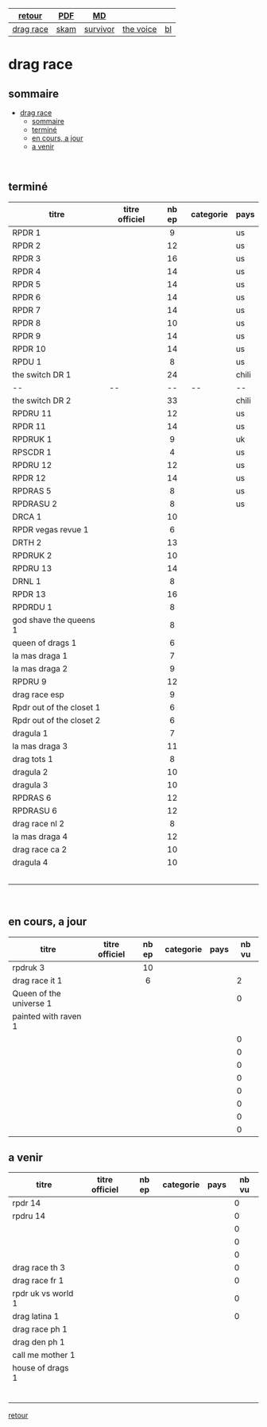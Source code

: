 
|[retour](./../index.html)|[PDF](./dragrace.pdf)|[MD](./dragrace.md)|||
| --- | --- | :---: | --- | --- |
|[drag race](./dragrace.html)|[skam](./skam.html)|[survivor](./survivor.html)|[the voice](./thevoice.html)|[bl](./../bl/bl.html)|

# drag race

## sommaire
- [drag race](#drag-race)
  - [sommaire](#sommaire)
  - [terminé](#terminé)
  - [en cours, a jour](#en-cours-a-jour)
  - [a venir](#a-venir)

<div style="page-break-after: always; visibility: hidden"> 
\pagebreak 
</div>

## terminé
 
|titre|titre officiel|nb ep|categorie|pays|
| --- | --- | :---: | --- | --- |
|RPDR 1||9||us|
|RPDR 2||12||us|
|RPDR 3||16||us|
|RPDR 4||14||us|
|RPDR 5||14||us|
|RPDR 6||14||us|
|RPDR 7||14||us|
|RPDR 8||10||us|
|RPDR 9||14||us|
|RPDR 10||14||us|
|RPDU 1||8||us|
|the switch DR 1||24||chili|
|--|--|--|--|--|
|the switch DR 2||33||chili|
|RPDRU 11||12||us|
|RPDR 11||14||us|
|RPDRUK 1||9||uk|
|RPSCDR 1||4||us|
|RPDRU 12||12||us|
|RPDR 12||14||us|
|RPDRAS 5||8||us|
|RPDRASU 2||8||us|
|DRCA 1||10|||<!--  -->
|RPDR vegas revue 1||6|||
|DRTH 2||13|||<!--  -->
|RPDRUK 2||10|||<!--  -->
|RPDRU 13||14|||<!--  -->
|DRNL 1||8|||<!--  -->
|RPDR 13||16|||<!--  -->
|RPDRDU 1||8|||<!-- 22/5 -->
|god shave the queens 1||8|||<!--  -->
|queen of drags 1||6|||<!--  -->
|la mas draga 1||7|||<!--  -->
|la mas draga 2||9|||<!--  -->
|RPDRU 9||12|||<!--  -->
|drag race esp||9|||<!--  -->
|Rpdr out of the closet 1||6|||<!--  -->
|Rpdr out of the closet 2||6|||<!--  -->
|dragula 1||7|||<!--  -->
|la mas draga 3||11|||<!--  -->
|drag tots 1||8|||<!--  -->
|dragula 2||10|||<!--  -->
|dragula 3||10|||<!--  -->
|RPDRAS 6||12|||<!-- 22/5 -->
|RPDRASU 6||12|||<!-- 22/5 -->
|drag race nl 2||8|||<!--  -->
|la mas draga 4||12|||<!--  -->
|drag race ca 2||10|||<!--  -->
|dragula 4||10|||<!--  -->
||||||<!--  -->
||||||<!--  -->
||||||<!--  -->
||||||<!--  -->
||||||<!--  -->


<div style="page-break-after: always; visibility: hidden"> 
\pagebreak 
</div>

## en cours, a jour
 
|titre|titre officiel|nb ep|categorie|pays|nb vu|
| --- | --- | :---: | --- | --- | --- |
|rpdruk 3||10||||<!--  -->
|drag race it 1||6|||2|<!--  -->
|Queen of the universe 1|||||0|<!--  -->
|painted with raven 1|||||<!--  -->
||||||0|<!--  -->
||||||0|<!--  -->
||||||0|<!--  -->
||||||0|<!--  -->
||||||0|<!--  -->
||||||0|<!--  -->
||||||0|<!--  -->
||||||0|<!--  -->


## a venir
 
|titre|titre officiel|nb ep|categorie|pays|nb vu|
| --- | --- | :---: | --- | --- | --- |
|rpdr 14|||||0|<!--  -->
|rpdru 14|||||0|<!--  -->
||||||0|<!--  -->
||||||0|<!--  -->
||||||0|<!--  -->
|drag race th 3|||||0|<!--  -->
|drag race fr 1|||||0|<!--  -->
|rpdr uk vs world 1|||||0|<!--  -->
|drag latina 1|||||0|<!--  -->
|drag race ph 1||||||<!--  -->
|drag den ph 1||||||<!--  -->
|call me mother 1||||||<!--  -->
|house of drags 1||||||<!--  -->
|||||||<!--  -->
|||||||<!--  -->
|||||||<!--  -->
|||||||<!--  -->
|||||||<!--  -->
|||||||<!--  -->

[retour](./../index.html)
